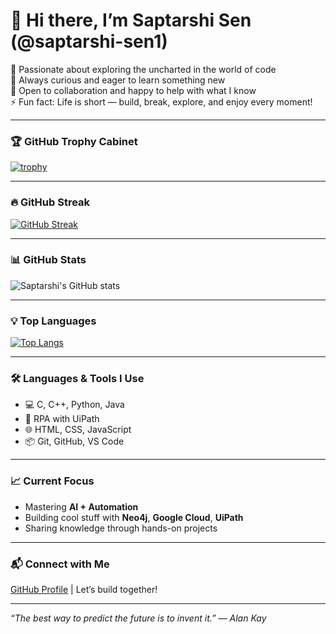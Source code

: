# 👋 Hi there, I’m Saptarshi Sen (@saptarshi-sen1)

🚀 Passionate about exploring the uncharted in the world of code  
👀 Always curious and eager to learn something new  
🤝 Open to collaboration and happy to help with what I know  
⚡ Fun fact: Life is short — build, break, explore, and enjoy every moment!

---

### 🏆 GitHub Trophy Cabinet

[![trophy](https://github-profile-trophy.vercel.app/?username=saptarshi-sen1&theme=radical&no-bg=true&no-frame=true&column=7)](https://github.com/ryo-ma/github-profile-trophy)

---

### 🔥 GitHub Streak

[![GitHub Streak](https://streak-stats.demolab.com?user=saptarshi-sen1&theme=dracula&hide_border=true)](https://git.io/streak-stats)

---

### 📊 GitHub Stats

![Saptarshi's GitHub stats](https://github-readme-stats.vercel.app/api?username=saptarshi-sen1&show_icons=true&theme=radical&hide_border=true)

---

### 💡 Top Languages

[![Top Langs](https://github-readme-stats.vercel.app/api/top-langs/?username=saptarshi-sen1&layout=compact&theme=radical&hide_border=true)](https://github.com/anuraghazra/github-readme-stats)

---

### 🛠️ Languages & Tools I Use
- 💻 C, C++, Python, Java
- 🤖 RPA with UiPath
- 🌐 HTML, CSS, JavaScript
- 📦 Git, GitHub, VS Code

---

### 📈 Current Focus
- Mastering **AI + Automation**
- Building cool stuff with **Neo4j**, **Google Cloud**, **UiPath**
- Sharing knowledge through hands-on projects

---

### 📬 Connect with Me
[GitHub Profile](https://github.com/saptarshi-sen1) | Let’s build together!

---

_“The best way to predict the future is to invent it.” — Alan Kay_
